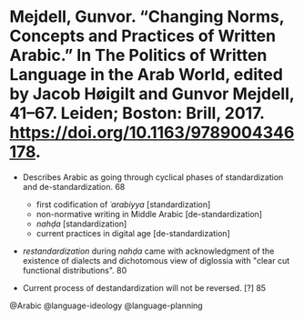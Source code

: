 # Mejdell, Gunvor. “Changing Norms, Concepts and Practices of Written Arabic.” In The Politics of Written Language in the Arab World, edited by Jacob Høigilt and Gunvor Mejdell, 41–67. Leiden; Boston: Brill, 2017. https://doi.org/10.1163/9789004346178.

- Describes Arabic as going through cyclical phases of standardization and de-standardization. 68
  - first codification of *ʿarabiyya* [standardization]
  - non-normative writing in Middle Arabic [de-standardization]
  - *nahḍa* [standardization]
  - current practices in digital age [de-standardization]

- *restandardization* during *nahḍa* came with acknowledgment of the existence of dialects and dichotomous view of diglossia with "clear cut functional distributions". 80

- Current process of destandardization will not be reversed. [?] 85

@Arabic
@language-ideology
@language-planning
